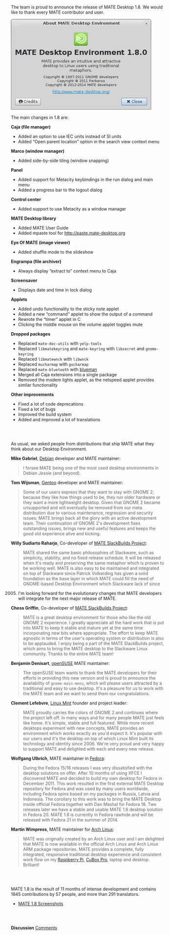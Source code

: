 <!--
.. link:
.. description:
.. tags: Releases
.. date: 2014-03-04 21:39:36
.. title: MATE 1.8 released
.. slug: 2014-03-04-mate-1-8-released
.. author: Stefano Karapetsas
-->

The team is proud to announce the release of MATE Desktop 1.8. We would like to
thank every MATE contributor and user.

![about](/assets/img/blog/about-mate-1.8.png)

The main changes in 1.8 are:

**Caja (file manager)**

  * Added an option to use IEC units instead of SI units
  * Added “Open parent location” option in the search view context menu

**Marco (window manager)**

  * Added side-by-side tiling (window snapping)

**Panel**

  * Added support for Metacity keybindings in the run dialog and main menu
  * Added a progress bar to the logout dialog

**Control center**

  * Added support to use Metacity as a window manager

**MATE Desktop library**

  * Added MATE User Guide
  * Added mpaste tool for <http://paste.mate-desktop.org>

**Eye Of MATE (image viewer)**

  * Added shuffle mode to the slideshow 

**Engrampa (file archiver)**

  * Always display “extract to” context menu to Caja

**Screensaver**

  * Displays date and time in lock dialog

**Applets**

  * Added undo functionality to the sticky note applet
  * Added a new “command” applet to show the output of a command
  * Rewrote the “timer” applet in C
  * Clicking the middle mouse on the volume applet toggles mute

**Dropped packages**

  * Replaced `mate-doc-utils` with `yelp-tools`
  * Replaced `libmatekeyring` and `mate-keyring` with `libsecret` and `gnome-keyring`
  * Replaced `libmatewnck` with `libwnck`
  * Replaced `mucharmap` with `gucharmap`
  * Replaced `mate-bluetooth` with [blueman](https://github.com/blueman-project/blueman)
  * Merged all Caja extensions into a single package
  * Removed the modem lights applet, as the netspeed applet provides similar functionality

**Other improvements**

  * Fixed a lot of code deprecations
  * Fixed a lot of bugs
  * Improved the build system
  * Added and improved a lot of translations 

<br/><br/>

As usual, we asked people from distributions that ship MATE what they think
about our Desktop Environment.

**Mike Gabriel**, [Debian](http://www.debian.org/) developer and MATE maintainer:

> I forsee MATE being one of the most used desktop environments in Debian Jessie (and beyond).

**Tom Wijsman**, [Gentoo](http://www.gentoo.org) developer and MATE maintainer:

> Some of our users express that they want to stay with GNOME 2; because they
like how things used to be, they run older hardware or they want a more
lightweight desktop. Given that GNOME 2 became unsupported and will eventually
be removed from our meta distribution due to various maintenance, regression and
security issues; MATE brings back all the glory with an active development team.
Their continuation of GNOME 2's development fixes outstanding issues, brings new
and useful features and keeps the good old experience alive and kicking.

**Willy Sudiarto Raharjo**, Co-developer of [MATE SlackBuilds Project](http://mateslackbuilds.github.io/):

> MATE shared the same basic philosophies of Slackware, such as simplicity,
stability, and no fixed release schedule. It will be released when it's ready
and preserving the same metaphor which is proven to be working well. MATE is
also easy to be maintained and integrated on top of Slackware since Patrick
Volkerding has given a solid foundation as the base layer in which MATE could
fill the need of GNOME-based Desktop Environment which Slackware lack of since
2005. I'm looking forward for the evolutionary changes that MATE developers
will integrate for the next major release of MATE.

**Chess Griffin**, Co-developer of [MATE SlackBuilds Project](http://mateslackbuilds.github.io/):

> MATE is a great desktop environment for those who like the old GNOME 2
experience.  I greatly appreciate all the hard work that is put into MATE
to keep it stable and mature yet at the same time incorporating new bits
where appropriate.  The effort to keep MATE agnostic in terms of the user's
operating system or distribution is also to be applauded.  I enjoy being a
part of the MATE SlackBuilds project, which aims to bring the MATE desktop
to the Slackware Linux community.  Thanks to the entire MATE team!

**Benjamin Denisart**, [openSUSE](http://www.opensuse.org/) MATE maintainer:

> The openSUSE team wants to thank the MATE developers for their efforts in
providing this new version and is proud to announce the availability
of `gnome-main-menu`, which will please users attracted by a traditional and
easy to use desktop. It's a pleasure for us to work with the MATE team and we
want to send them our congratulations.

**Clement Lefebvre**, [Linux Mint](http://www.linuxmint.com/) founder and project leader:

> MATE proudly carries the colors of GNOME 2 and continues where the project
left off. In many ways and for many people MATE just feels like home.
It's simple, stable and full featured. While more recent desktops experiment
with new concepts, MATE provides an environment which works exactly as you'd
expect it. It's popular with our users and it's the desktop on top of which
Linux Mint built its technology and identity since 2006. We're very proud
and very happy to support MATE and delighted with each and every new release.

**Wolfgang Ulbrich**, MATE maintainer in [Fedora](https://fedoraproject.org/): 

> During the Fedora 15/16 releases I was very dissatisfied with the desktop
solutions on offer. After 10 months of using XFCE I discovered MATE and decided
to build my own desktop for Fedora in December 2011. This work resulted in the
first external MATE Desktop repository for Fedora and was used by many users
worldwide, including Fedora spins based on my packages in Russia, Latvia and
Indonesia. The corollary to this work was to bring the MATE Desktop
inside official Fedora together with Dan Mashal for Fedora 18. Two releases
later we have a stable and usable MATE 1.6 desktop solution in Fedora 20. MATE
1.8 is currently in Fedora rawhide and will be released with Fedora 21 in the
summer of 2014.

**Martin Wimpress**, MATE maintainer for [Arch Linux](http://www.archlinux.org/):

> MATE was originally created by an Arch Linux user and I am delighted that MATE
is now available in the official Arch Linux and Arch Linux ARM package
repositories. MATE provides a complete, fully integrated, responsive traditional
desktop experience and consistent work flow on my [Raspberry Pi](www.raspberrypi.org),
[CuBox Pro](http://www.solid-run.com/cubox), laptop and desktop. Brilliant!

<br/><br/>

MATE 1.8 is the result of 11 months of intense development and contains 1845
contributions by 57 people, and more than 291 translators.

  * [MATE 1.8 Screenshots](/gallery/1.8/)

<br/><br/>

<div class="alert alert-success">
<strong>Discussion</strong> <a href="http://forums.mate-desktop.org/viewtopic.php?f=20&t=2948" class="alert-link">Comments</a>
</div>
